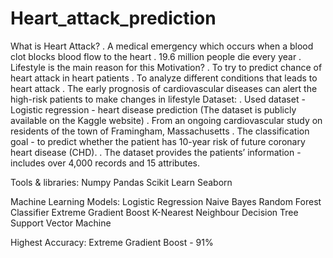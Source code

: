 # Heart_attack_prediction

What is Heart Attack? 
    . A medical emergency which occurs when a blood clot blocks blood flow to the heart
    . 19.6 million people die every year
    . Lifestyle is the main reason for this
Motivation?
    . To try to predict chance of heart attack in heart patients
    . To analyze different conditions that leads to heart attack
    . The early prognosis of cardiovascular diseases can alert the high-risk patients to make changes in lifestyle
Dataset:
    . Used dataset - Logistic regression - heart disease prediction (The dataset is publicly available on the Kaggle website)
    . From an ongoing cardiovascular study on residents of the town of Framingham, Massachusetts
    . The classification goal - to predict whether the patient has 10-year risk of future coronary heart disease (CHD).
    . The dataset provides the patients’ information - includes over 4,000 records and 15 attributes.

Tools & libraries:
Numpy
Pandas
Scikit Learn
Seaborn

Machine Learning Models:
Logistic Regression
Naive Bayes
Random Forest Classifier
Extreme Gradient Boost
K-Nearest Neighbour
Decision Tree
Support Vector Machine


Highest Accuracy: 
Extreme Gradient Boost - 91%




